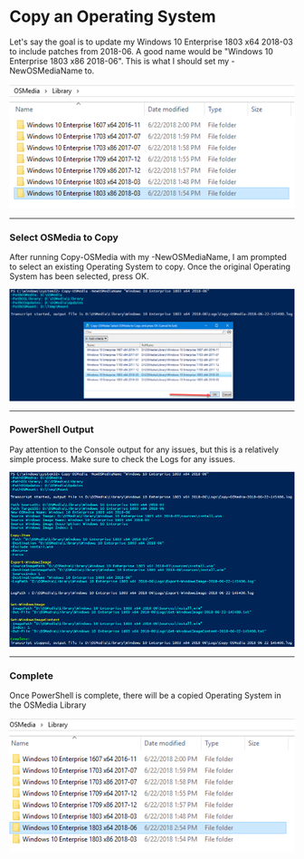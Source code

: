 # Copy an Operating System

Let's say the goal is to update my Windows 10 Enterprise 1803 x64 2018-03 to include patches from 2018-06.  A good name would be "Windows 10 Enterprise 1803 x86 2018-06".  This is what I should set my -NewOSMediaName to.

![](/assets/2018-06-22_14-46-00.png)

---

### Select OSMedia to Copy

After running Copy-OSMedia with my -NewOSMediaName, I am prompted to select an existing Operating System to copy.  Once the original Operating System has been selected, press OK.

![](/assets/2018-06-22_14-54-26.png)

---

### PowerShell Output

Pay attention to the Console output for any issues, but this is a relatively simple process.  Make sure to check the Logs for any issues.

![](/assets/2018-06-22_14-55-11.png)

---

### Complete

Once PowerShell is complete, there will be a copied Operating System in the OSMedia Library

![](/assets/2018-06-22_14-55-41.png)





